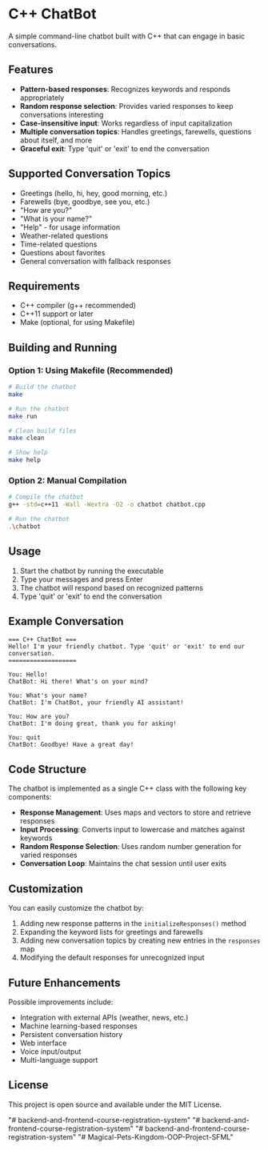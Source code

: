 # C++ ChatBot

A simple command-line chatbot built with C++ that can engage in basic conversations.

## Features

- **Pattern-based responses**: Recognizes keywords and responds appropriately
- **Random response selection**: Provides varied responses to keep conversations interesting
- **Case-insensitive input**: Works regardless of input capitalization
- **Multiple conversation topics**: Handles greetings, farewells, questions about itself, and more
- **Graceful exit**: Type 'quit' or 'exit' to end the conversation

## Supported Conversation Topics

- Greetings (hello, hi, hey, good morning, etc.)
- Farewells (bye, goodbye, see you, etc.)
- "How are you?"
- "What is your name?"
- "Help" - for usage information
- Weather-related questions
- Time-related questions
- Questions about favorites
- General conversation with fallback responses

## Requirements

- C++ compiler (g++ recommended)
- C++11 support or later
- Make (optional, for using Makefile)

## Building and Running

### Option 1: Using Makefile (Recommended)

```bash
# Build the chatbot
make

# Run the chatbot
make run

# Clean build files
make clean

# Show help
make help
```

### Option 2: Manual Compilation

```bash
# Compile the chatbot
g++ -std=c++11 -Wall -Wextra -O2 -o chatbot chatbot.cpp

# Run the chatbot
.\chatbot
```

## Usage

1. Start the chatbot by running the executable
2. Type your messages and press Enter
3. The chatbot will respond based on recognized patterns
4. Type 'quit' or 'exit' to end the conversation

## Example Conversation

```
=== C++ ChatBot ===
Hello! I'm your friendly chatbot. Type 'quit' or 'exit' to end our conversation.
===================

You: Hello!
ChatBot: Hi there! What's on your mind?

You: What's your name?
ChatBot: I'm ChatBot, your friendly AI assistant!

You: How are you?
ChatBot: I'm doing great, thank you for asking!

You: quit
ChatBot: Goodbye! Have a great day!
```

## Code Structure

The chatbot is implemented as a single C++ class with the following key components:

- **Response Management**: Uses maps and vectors to store and retrieve responses
- **Input Processing**: Converts input to lowercase and matches against keywords
- **Random Response Selection**: Uses random number generation for varied responses
- **Conversation Loop**: Maintains the chat session until user exits

## Customization

You can easily customize the chatbot by:

1. Adding new response patterns in the `initializeResponses()` method
2. Expanding the keyword lists for greetings and farewells
3. Adding new conversation topics by creating new entries in the `responses` map
4. Modifying the default responses for unrecognized input

## Future Enhancements

Possible improvements include:

- Integration with external APIs (weather, news, etc.)
- Machine learning-based responses
- Persistent conversation history
- Web interface
- Voice input/output
- Multi-language support

## License

This project is open source and available under the MIT License.

"# backend-and-frontend-course-registration-system" 
"# backend-and-frontend-course-registration-system" 
"# backend-and-frontend-course-registration-system" 
"# Magical-Pets-Kingdom-OOP-Project-SFML" 
